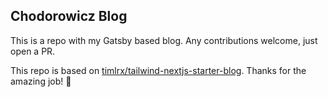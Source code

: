 ## Chodorowicz Blog

This is a repo with my Gatsby based blog. Any contributions welcome, just open a PR.

This repo is based on [timlrx/tailwind-nextjs-starter-blog](https://github.com/timlrx/tailwind-nextjs-starter-blog). Thanks for the amazing job! 👏
